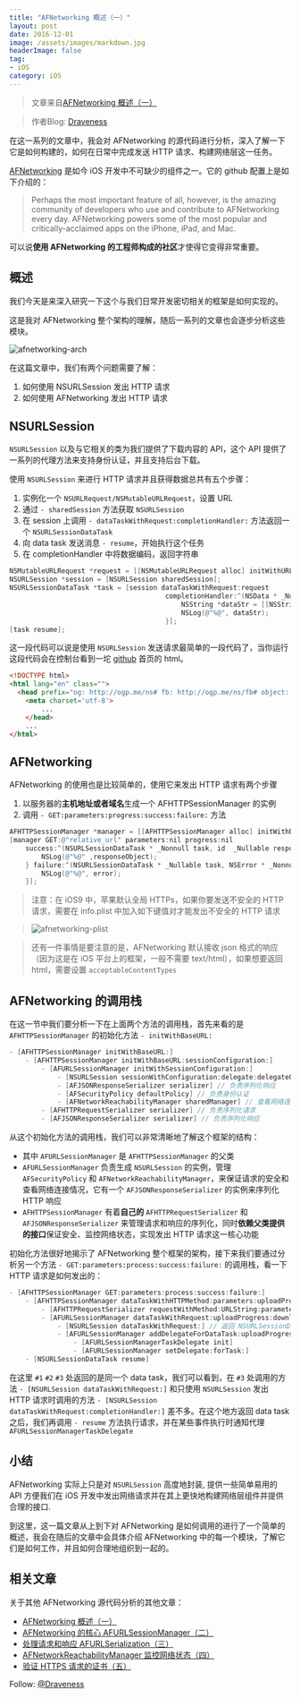 ```yaml
---
title: "AFNetworking 概述（一）"
layout: post
date: 2016-12-01
image: /assets/images/markdown.jpg
headerImage: false
tag:
- iOS
category: iOS
---
```


>文章来自[AFNetworking 概述（一）](https://github.com/Draveness/iOS-Source-Code-Analyze/blob/master/contents/AFNetworking/AFNetworking%20概述（一）.md)

>作者Blog: [Draveness](http://draveness.me)
 
在这一系列的文章中，我会对 AFNetworking 的源代码进行分析，深入了解一下它是如何构建的，如何在日常中完成发送 HTTP 请求、构建网络层这一任务。

[AFNetworking](https://github.com/AFNetworking/AFNetworking) 是如今 iOS 开发中不可缺少的组件之一。它的 github 配置上是如下介绍的：

> Perhaps the most important feature of all, however, is the amazing community of developers who use and contribute to AFNetworking every day. AFNetworking powers some of the most popular and critically-acclaimed apps on the iPhone, iPad, and Mac.

可以说**使用 AFNetworking 的工程师构成的社区**才使得它变得非常重要。

## 概述

我们今天是来深入研究一下这个与我们日常开发密切相关的框架是如何实现的。

这是我对 AFNetworking 整个架构的理解，随后一系列的文章也会逐步分析这些模块。

![afnetworking-arch](../images/afnetworking-arch.png)


在这篇文章中，我们有两个问题需要了解：

1. 如何使用 NSURLSession 发出 HTTP 请求
2. 如何使用 AFNetworking 发出 HTTP 请求

## NSURLSession

`NSURLSession` 以及与它相关的类为我们提供了下载内容的 API，这个 API 提供了一系列的代理方法来支持身份认证，并且支持后台下载。

使用 `NSURLSession` 来进行 HTTP 请求并且获得数据总共有五个步骤：

1. 实例化一个 `NSURLRequest/NSMutableURLRequest`，设置 URL
2. 通过 `- sharedSession` 方法获取 `NSURLSession`
3. 在 session 上调用 `- dataTaskWithRequest:completionHandler:` 方法返回一个 `NSURLSessionDataTask`
4. 向 data task 发送消息 `- resume`，开始执行这个任务
5. 在 completionHandler 中将数据编码，返回字符串

```objectivec
NSMutableURLRequest *request = [[NSMutableURLRequest alloc] initWithURL:[[NSURL alloc] initWithString:@"https://github.com"]];
NSURLSession *session = [NSURLSession sharedSession];
NSURLSessionDataTask *task = [session dataTaskWithRequest:request
                                       completionHandler:^(NSData * _Nullable data, NSURLResponse * _Nullable response, NSError * _Nullable error) {
                                           NSString *dataStr = [[NSString alloc] initWithData:data encoding:NSUTF8StringEncoding];
                                           NSLog(@"%@", dataStr);
                                       }];
[task resume];
```

这一段代码可以说是使用 `NSURLSession` 发送请求最简单的一段代码了，当你运行这段代码会在控制台看到一坨 [github](github.com) 首页的 html。

```html
<!DOCTYPE html>
<html lang="en" class="">
  <head prefix="og: http://ogp.me/ns# fb: http://ogp.me/ns/fb# object: http://ogp.me/ns/object# article: http://ogp.me/ns/article# profile: http://ogp.me/ns/profile#">
    <meta charset='utf-8'>
		...
	</head>
	...
</html>
```

## AFNetworking

AFNetworking 的使用也是比较简单的，使用它来发出 HTTP 请求有两个步骤

1. 以服务器的**主机地址或者域名**生成一个 AFHTTPSessionManager 的实例
2. 调用 `- GET:parameters:progress:success:failure:` 方法

```objectivec
AFHTTPSessionManager *manager = [[AFHTTPSessionManager alloc] initWithBaseURL:[[NSURL alloc] initWithString:@"hostname"]];
[manager GET:@"relative_url" parameters:nil progress:nil
    success:^(NSURLSessionDataTask * _Nonnull task, id  _Nullable responseObject) {
        NSLog(@"%@" ,responseObject);
    } failure:^(NSURLSessionDataTask * _Nullable task, NSError * _Nonnull error) {
        NSLog(@"%@", error);
    }];
```

> 注意：在 iOS9 中，苹果默认全局 HTTPs，如果你要发送不安全的 HTTP 请求，需要在 info.plist 中加入如下键值对才能发出不安全的 HTTP 请求

>  ![afnetworking-plist](../images/afnetworking-plist.png)

> 还有一件事情是要注意的是，AFNetworking 默认接收 json 格式的响应（因为这是在 iOS 平台上的框架，一般不需要 text/html），如果想要返回 html，需要设置 `acceptableContentTypes`

## AFNetworking 的调用栈

在这一节中我们要分析一下在上面两个方法的调用栈，首先来看的是 `AFHTTPSessionManager` 的初始化方法 `- initWithBaseURL:`

```objectivec
- [AFHTTPSessionManager initWithBaseURL:]
	- [AFHTTPSessionManager initWithBaseURL:sessionConfiguration:]
		- [AFURLSessionManager initWithSessionConfiguration:]
			- [NSURLSession sessionWithConfiguration:delegate:delegateQueue:]
			- [AFJSONResponseSerializer serializer] // 负责序列化响应
			- [AFSecurityPolicy defaultPolicy] // 负责身份认证
			- [AFNetworkReachabilityManager sharedManager] // 查看网络连接情况
		- [AFHTTPRequestSerializer serializer] // 负责序列化请求
		- [AFJSONResponseSerializer serializer] // 负责序列化响应
```

从这个初始化方法的调用栈，我们可以非常清晰地了解这个框架的结构：

+ 其中 `AFURLSessionManager` 是 `AFHTTPSessionManager` 的父类
+ `AFURLSessionManager` 负责生成 `NSURLSession` 的实例，管理 `AFSecurityPolicy` 和 `AFNetworkReachabilityManager`，来保证请求的安全和查看网络连接情况，它有一个 `AFJSONResponseSerializer` 的实例来序列化 HTTP 响应
+ `AFHTTPSessionManager` 有着**自己的** `AFHTTPRequestSerializer` 和 `AFJSONResponseSerializer` 来管理请求和响应的序列化，同时**依赖父类提供的接口**保证安全、监控网络状态，实现发出 HTTP 请求这一核心功能

初始化方法很好地揭示了 AFNetworking 整个框架的架构，接下来我们要通过分析另一个方法 `- GET:parameters:process:success:failure:` 的调用栈，看一下 HTTP 请求是如何发出的：

```objectivec
- [AFHTTPSessionManager GET:parameters:process:success:failure:]
	- [AFHTTPSessionManager dataTaskWithHTTPMethod:parameters:uploadProgress:downloadProgress:success:failure:] // 返回 NSURLSessionDataTask #1
		- [AFHTTPRequestSerializer requestWithMethod:URLString:parameters:error:] // 返回 NSMutableURLRequest
		- [AFURLSessionManager dataTaskWithRequest:uploadProgress:downloadProgress:completionHandler:] // 返回 NSURLSessionDataTask #2
			- [NSURLSession dataTaskWithRequest:] // 返回 NSURLSessionDataTask #3
			- [AFURLSessionManager addDelegateForDataTask:uploadProgress:downloadProgress:completionHandler:]
				- [AFURLSessionManagerTaskDelegate init]
				- [AFURLSessionManager setDelegate:forTask:]
	- [NSURLSessionDataTask resume]
```

在这里 `#1` `#2` `#3` 处返回的是同一个 data task，我们可以看到，在 `#3` 处调用的方法 `- [NSURLSession dataTaskWithRequest:]` 和只使用 `NSURLSession` 发出 HTTP 请求时调用的方法 `- [NSURLSession dataTaskWithRequest:completionHandler:]` 差不多。在这个地方返回 data task 之后，我们再调用 `- resume` 方法执行请求，并在某些事件执行时通知代理 `AFURLSessionManagerTaskDelegate`

## 小结

AFNetworking 实际上只是对 `NSURLSession` 高度地封装, 提供一些简单易用的 API 方便我们在 iOS 开发中发出网络请求并在其上更快地构建网络层组件并提供合理的接口.

到这里，这一篇文章从上到下对 AFNetworking 是如何调用的进行了一个简单的概述，我会在随后的文章中会具体介绍 AFNetworking 中的每一个模块，了解它们是如何工作，并且如何合理地组织到一起的。

## 相关文章

关于其他 AFNetworking 源代码分析的其他文章：

+ [AFNetworking 概述（一）](https://github.com/Draveness/iOS-Source-Code-Analyze/blob/master/contents/AFNetworking/AFNetworking%20概述（一）.md)
+ [AFNetworking 的核心 AFURLSessionManager（二）](https://github.com/Draveness/iOS-Source-Code-Analyze/blob/master/contents/AFNetworking/AFNetworking%20的核心%20AFURLSessionManager（二）.md)
+ [处理请求和响应 AFURLSerialization（三）](https://github.com/Draveness/iOS-Source-Code-Analyze/blob/master/contents/AFNetworking/处理请求和响应%20AFURLSerialization（三）.md)
+ [AFNetworkReachabilityManager 监控网络状态（四）](https://github.com/Draveness/iOS-Source-Code-Analyze/blob/master/contents/AFNetworking/AFNetworkReachabilityManager%20监控网络状态（四）.md)
+ [验证 HTTPS 请求的证书（五）](https://github.com/Draveness/iOS-Source-Code-Analyze/blob/master/contents/AFNetworking/验证%20HTTPS%20请求的证书（五）.md)


Follow: [@Draveness](https://github.com/Draveness)


